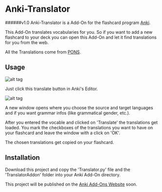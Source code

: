 # Anki-Translator
######v1.0
Anki-Translator is a Add-On for the flashcard program [Anki](http://ankisrs.net/).

This Add-On translates vocabularies for you. So if you want to add a new flashcard to your deck you can open this Add-On 
and let it find translations for you from the web.

All the Translations come from [PONS](http://en.pons.com/).

## Usage
![alt tag](https://raw.githubusercontent.com/jannewulf/Anki-Translator/dev/docs/Button.png)

Just click this translate button in Anki's Editor. 

![alt tag](https://raw.githubusercontent.com/jannewulf/Anki-Translator/dev/docs/translated-tree.png)

A new window opens where you choose the source and target languages and if you want grammar infos (like grammatical gender, etc.).

After you entered the vocable and clicked on 'Translate' the translations get loaded. You mark the checkboxes of the translations you want to have 
on your flashcard and leave the window with a click on 'OK'.

The chosen translations get copied on your flashcard.

## Installation
Download this project and copy the 'Translator.py' file and the 'TranslatorAddon' folder into your Anki Add-On directory.

This project will be published on the [Anki Add-Ons Website](https://ankiweb.net/shared/addons/) soon.

